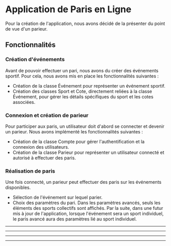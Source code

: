 # Application de Paris en Ligne

Pour la création de l'application, nous avons décidé de la présenter du point de vue d'un parieur.

## Fonctionnalités

### Création d'événements
Avant de pouvoir effectuer un pari, nous avons du créer des événements sportif. Pour cela, nous avons mis en place les fonctionnalités suivantes :
- Création de la classe Événement pour représenter un événement sportif.
- Création des classes Sport et Cote, directement reliées à la classe Événement, pour gérer les détails spécifiques du sport et les cotes associées.

### Connexion et création de parieur
Pour participer aux paris, un utilisateur doit d'abord se connecter et devenir un parieur. Nous avons implémenté les fonctionnalités suivantes :
- Création de la classe Compte pour gérer l'authentification et la connexion des utilisateurs.
- Création de la classe Parieur pour représenter un utilisateur connecté et autorisé à effectuer des paris.

### Réalisation de paris
Une fois connecté, un parieur peut effectuer des paris sur les événements disponibles.
- Sélection de l'événement sur lequel parier.
- Choix des paramètres du pari. Dans les paramètres avancés, seuls les éléments des sports collectifs sont affichés. Par la suite, dans une futur mis à jour de l'application, lorsque l'événement sera un sport individuel, le paris avancé aura des paramètres lié au sport individuel.
___
___
___
___


